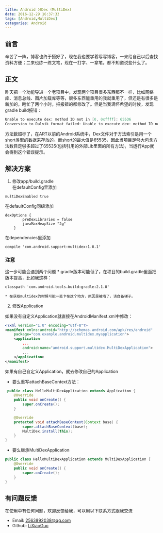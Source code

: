 ```yaml
---
title: Android 分Dex (MultiDex)
date: 2016-12-29 16:37:33
tags: [Android,MultiDex]
categories: Android
---
```

## 前言
 辛苦了一阵，博客也终于搭好了，现在我也要学着写写博客，一来给自己以后查找资料方便；二来也练一练文笔，现在一打字、一拿笔，都不知道说些什么了。
## 正文
 昨天把一个功能导进一个老项目中，发现两个项目很多东西都不一样，比如网络库、消息总线、图片加载库等等，很多东西能重用的我就重用了，但还是有很多是新加的，瞎忙了两个小时，把报错的都修改了。但是当我满怀希望的时候，发现gradle build报错：
<!--more-->
```java
Unable to execute dex: method ID not in [0, 0xffff]: 65536
Conversion to Dalvik format failed: Unable to execute dex: method ID not in [0, 0xffff]: 65536
```
 方法数超标了，在ART以前的Android系统中，Dex文件对于方法索引是用一个short类型的数据来存放的。而short的最大值是65535，因此当项目足够大包含方法数目足够多超过了65535(包括引用的外部Lib里面的所有方法)，当运行App就会得到这个错误提示。
## 解决方案
 1. 修改app/build.gradle
    ​	
    在defaultConfig里添加
```
multiDexEnabled true
```
  在defaultConfig同级添加
```
dexOptions {
		preDexLibraries = false
		javaMaxHeapSize "2g"
	}
```
  在dependencies里添加
```
compile 'com.android.support:multidex:1.0.1'
```
  ### 注意
   这一步可能会遇到两个问题
    * gradle版本可能低了，在项目的build.gradle里面把版本提高，比如我这样：
```
classpath 'com.android.tools.build:gradle:2.1.0'
```
    * 在获取multidex的时候可能一直卡在这个地方，原因是被墙了，请自备梯子。

 2. 修改Application

  如果没有自定义Application就直接在AndroidManifest.xml中修改：
```xml
<?xml version="1.0" encoding="utf-8"?>
<manifest xmlns:android="http://schemas.android.com/apk/res/android"
	package="com.example.android.multidex.myapplication">
	<application
		...
		android:name="android.support.multidex.MultiDexApplication">
		...
	</application>
</manifest>
```
  如果有自己自定义Application，就去修改自己的Application
* 要么重写attachBaseContext方法：
```java
 public class HelloMultiDexApplication extends Application {
	@Override
	public void onCreate() {
		super.onCreate();
	}

	@Override
	protected void attachBaseContext(Context base) {
		super.attachBaseContext(base);
		MultiDex.install(this);
	}
}
```
* 要么继承MultiDexApplication
```java
public class HelloMultiDexApplication extends MultiDexApplication {
	@Override
	public void onCreate() {
		super.onCreate();
	}
}
```



## 有问题反馈
在使用中有任何问题，欢迎反馈给我，可以用以下联系方式跟我交流

* Email: 2563892038@qq.com
* Github: [LiXiaoGuo](https://github.com/LiXiaoGuo)